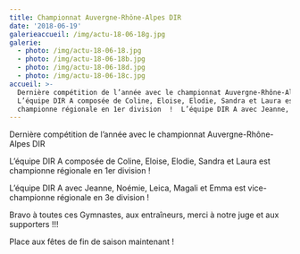 ```yaml
---
title: Championnat Auvergne-Rhône-Alpes DIR
date: '2018-06-19'
galerieaccueil: /img/actu-18-06-18g.jpg
galerie:
  - photo: /img/actu-18-06-18.jpg
  - photo: /img/actu-18-06-18b.jpg
  - photo: /img/actu-18-06-18d.jpg
  - photo: /img/actu-18-06-18c.jpg
accueil: >-
  Dernière compétition de l’année avec le championnat Auvergne-Rhône-Alpes DIR 
  L’équipe DIR A composée de Coline, Eloise, Elodie, Sandra et Laura est
  championne régionale en 1er division  !  L’équipe DIR A avec Jeanne,
---
```

Dernière compétition de l’année avec le championnat Auvergne-Rhône-Alpes DIR

L’équipe DIR A composée de Coline, Eloise, Elodie, Sandra et Laura est championne régionale en 1er division !

L’équipe DIR A avec Jeanne, Noémie, Leica, Magali et Emma est vice-championne régionale en 3e division !

Bravo à toutes ces Gymnastes, aux entraîneurs, merci à notre juge et aux supporters !!! 

Place aux fêtes de fin de saison maintenant !

